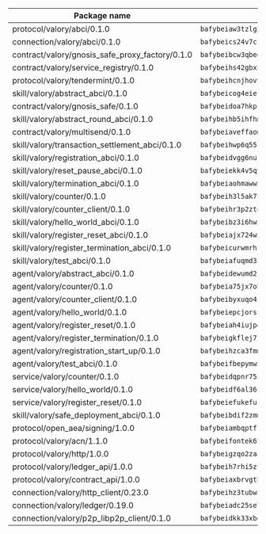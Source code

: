 | Package name                                                  | Package hash                                                  |
| ------------------------------------------------------------- | ------------------------------------------------------------- |
| protocol/valory/abci/0.1.0                                    | `bafybeiaw3tzlg3rkvnn5fcufblktmfwngmxugn4yo7pyjp76zz6aqtqcay` |
| connection/valory/abci/0.1.0                                  | `bafybeics24v7csn2xwyrkdgthrzdbuqutssx3mn572z2tavyr33banqz6u` |
| contract/valory/gnosis_safe_proxy_factory/0.1.0               | `bafybeibcw3qbegmizo432nqi66hddcvt4ww3uq4jdkoqczyafofwichzgm` |
| contract/valory/service_registry/0.1.0                        | `bafybeihs42gbxnncxyh5wygbfgz3ulkjzojse4wznylzczt5neksba7tfq` |
| protocol/valory/tendermint/0.1.0                              | `bafybeihcnjhovvyyfbkuw5sjyfx2lfd4soeocfqzxz54g67333m6nk5gxq` |
| skill/valory/abstract_abci/0.1.0                              | `bafybeicog4eierjad4f542ubhe3ez7sxgrsna7t2e5pci2hncpq5vckw4e` |
| contract/valory/gnosis_safe/0.1.0                             | `bafybeidoa7hkpzpnjswns2jq6tlisbzinzpkdqtqd6gbpyxiytt3mnszpm` |
| skill/valory/abstract_round_abci/0.1.0                        | `bafybeihb5ihfhmbp3kjxp763f7675dltgrho6bj7yv7dkpp5aonczkjqom` |
| contract/valory/multisend/0.1.0                               | `bafybeiaveffaomsnmsc5hx62o77u7ilma6eipox7m5lrwa56737ektva3i` |
| skill/valory/transaction_settlement_abci/0.1.0                | `bafybeihwp6q55z3nxac76qemm7ozgwigcm53bbl3vchgb735v5qts55nhy` |
| skill/valory/registration_abci/0.1.0                          | `bafybeidvgg6nui6umqlcnxsikstbam42y4njud5faspqmgrgermwov3bmm` |
| skill/valory/reset_pause_abci/0.1.0                           | `bafybeiekk4v5qvfzpic3jxtvt2orlzdoqouxjef5yxecpthikoh7yzbspm` |
| skill/valory/termination_abci/0.1.0                           | `bafybeiaohmaww2mf2vhihawtpz5j3ny5j4i3zvl2lvc4f5qbcfwbmu4pbq` |
| skill/valory/counter/0.1.0                                    | `bafybeih3l5ak7ubujkf45sqavil2vbtjtxe7eh5urqawer2nj3avir7qva` |
| skill/valory/counter_client/0.1.0                             | `bafybeihr3p2ztqpbgzuo4xi7gwq4hjcc3khibirritnxkajaugshlzxjke` |
| skill/valory/hello_world_abci/0.1.0                           | `bafybeibz3i6hw2icoxfwex2l6b3buopsf55gw3pxvxcmyjf6b5bhkx6vry` |
| skill/valory/register_reset_abci/0.1.0                        | `bafybeiajx724wxjywvy42yllc7vhlniplurtxb5s5jeg44f7plf3ttu4cu` |
| skill/valory/register_termination_abci/0.1.0                  | `bafybeicurwmrhft4afnwgxcoscurkqallvwgorcprt27r6whns55chpkae` |
| skill/valory/test_abci/0.1.0                                  | `bafybeiafuqmd3l3ktbmlu75fdlutsbyk6itlwa35m7wr6j64jucn3ldqia` |
| agent/valory/abstract_abci/0.1.0                              | `bafybeidewumd2jucnsvchnjnfdfe5eex4iig4pv3iqxwrczxdxkfouk3w4` |
| agent/valory/counter/0.1.0                                    | `bafybeia75jx7obyoxx3cs7on4lxmdq6l7uw6vuya2j3ugjvj377t2n7yey` |
| agent/valory/counter_client/0.1.0                             | `bafybeibyxuqo4itomksd6wvr3loblr2ba4jxa4x3wvtgr3rofpl5xueaaa` |
| agent/valory/hello_world/0.1.0                                | `bafybeiepcjorsfmsfodcx6xewz4kc7lhoxbbol42rnlsz7dj5e5wxkwdba` |
| agent/valory/register_reset/0.1.0                             | `bafybeiah4iujpgrklgk25ax7hdteajxo4rzobdcm4snrm5hfhsugknfdem` |
| agent/valory/register_termination/0.1.0                       | `bafybeigkflej7jl4dr7ksjejivyp45ofngn5ei6di5ueoghcpuajxjy62u` |
| agent/valory/registration_start_up/0.1.0                      | `bafybeihzca3fmmwy7hpa7efzak7bf5zvvjs42svliv7pw6pqilxkbqs4sy` |
| agent/valory/test_abci/0.1.0                                  | `bafybeifbepymwxczveaplzevgpuadps7sgflqltsinjgqp24s4ecwa24vu` |
| service/valory/counter/0.1.0                                  | `bafybeidqpnr7536niha4qniqbadmzov6plvoailxeb77td6bdbh5abqzia` |
| service/valory/hello_world/0.1.0                              | `bafybeidf6al36uvwvpcld5aclbegmt53myvb4bwqqiu6vqr22h5kal6ppa` |
| service/valory/register_reset/0.1.0                           | `bafybeiefukeful7aukql7mrnsty2qsoh5k2gwi5hgqbjjf7zntodlnzmsm` |
| skill/valory/safe_deployment_abci/0.1.0                       | `bafybeibdif2zmmu7bioom37tj654az3426yjnr2gfsnzc27n73es7gzjmq` |
| protocol/open_aea/signing/1.0.0                               | `bafybeiambqptflge33eemdhis2whik67hjplfnqwieoa6wblzlaf7vuo44` |
| protocol/valory/acn/1.1.0                                     | `bafybeifontek6tvaecatoauiule3j3id6xoktpjubvuqi3h2jkzqg7zh7a` |
| protocol/valory/http/1.0.0                                    | `bafybeigzqo2zaakcjtzzsm6dh4x73v72xg6ctk6muyp5uq5ueb7y34fbxy` |
| protocol/valory/ledger_api/1.0.0                              | `bafybeih7rhi5zvfvwakx5ifgxsz2cfipeecsh7bm3gnudjxtvhrygpcftq` |
| protocol/valory/contract_api/1.0.0                            | `bafybeiaxbrvgtbdrh4lslskuxyp4awyr4whcx3nqq5yrr6vimzsxg5dy64` |
| connection/valory/http_client/0.23.0                          | `bafybeihz3tubwado7j3wlivndzzuj3c6fdsp4ra5r3nqixn3ufawzo3wii` |
| connection/valory/ledger/0.19.0                               | `bafybeiadc25se7dgnn4mufztwpzdono4xsfs45qknzdqyi3gckn6ccuv44` |
| connection/valory/p2p_libp2p_client/0.1.0                     | `bafybeidkk33xbga54szmitk6uwsi3ef56hbbdbuasltqtiyki34hgfpnxa` |
